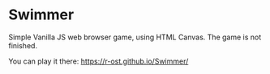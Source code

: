 # Swimmer

Simple Vanilla JS web browser game, using HTML Canvas. The game is not finished. 

You can play it there: https://r-ost.github.io/Swimmer/
